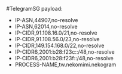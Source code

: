 #TelegramSG
payload:
  - IP-ASN,44907,no-resolve
  - IP-ASN,62014,no-resolve
  - IP-CIDR,91.108.16.0/21,no-resolve
  - IP-CIDR,91.108.56.0/23,no-resolve
  - IP-CIDR,149.154.168.0/22,no-resolve
  - IP-CIDR6,2001:b28:f23c::/48,no-resolve
  - IP-CIDR6,2001:b28:f23f::/48,no-resolve
  - PROCESS-NAME,tw.nekomimi.nekogram
